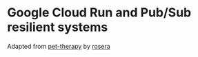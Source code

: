 # Google Cloud Run and Pub/Sub resilient systems
Adapted from [pet-therapy](https://www.cloudskillsboost.google/catalog_lab/2164) by [rosera](https://github.com/rosera)